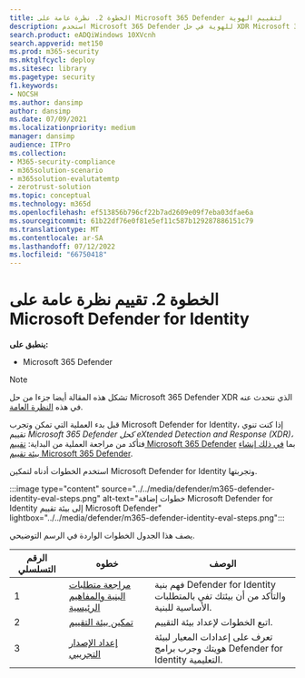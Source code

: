 ```yaml
---
title: الخطوة 2. نظرة عامة على Microsoft 365 Defender لتقييم الهوية
description: استخدم Microsoft 365 Defender للهوية في حل XDR Microsoft 365 Defender. خطوات لتقييم Microsoft 365 Defender للهوية بما في ذلك المتطلبات وتمكين أو تنشيط التقييم وإعداد الإصدار التجريبي أو الاختبار.
search.product: eADQiWindows 10XVcnh
search.appverid: met150
ms.prod: m365-security
ms.mktglfcycl: deploy
ms.sitesec: library
ms.pagetype: security
f1.keywords:
- NOCSH
ms.author: dansimp
author: dansimp
ms.date: 07/09/2021
ms.localizationpriority: medium
manager: dansimp
audience: ITPro
ms.collection:
- M365-security-compliance
- m365solution-scenario
- m365solution-evalutatemtp
- zerotrust-solution
ms.topic: conceptual
ms.technology: m365d
ms.openlocfilehash: ef513856b796cf22b7ad2609e09f7eba03dfae6a
ms.sourcegitcommit: 61b22df76e0f81e5ef11c587b129287886151c79
ms.translationtype: MT
ms.contentlocale: ar-SA
ms.lasthandoff: 07/12/2022
ms.locfileid: "66750418"
---
```

# <a name="step-2-evaluate-microsoft-defender-for-identity-overview"></a>الخطوة 2. تقييم نظرة عامة على Microsoft Defender for Identity


**ينطبق على:**
- Microsoft 365 Defender

> [!NOTE]
> تشكل هذه المقالة أيضا جزءا من حل Microsoft 365 Defender XDR الذي نتحدث عنه في هذه [النظرة العامة](eval-overview.md).

 قبل بدء العملية التي تمكن وتجرب Microsoft Defender for Identity، إذا كنت تنوي تقييم *Microsoft 365 Defender كحل eXtended Detection and Response (XDR)،* فتأكد من مراجعة العملية من البداية: [تقييم Microsoft 365 Defender](eval-overview.md) بما [في ذلك إنشاء بيئة تقييم Microsoft 365 Defender](eval-create-eval-environment.md).
<br>

استخدم الخطوات أدناه لتمكين Microsoft Defender for Identity وتجربتها.

:::image type="content" source="../../media/defender/m365-defender-identity-eval-steps.png" alt-text="خطوات إضافة Microsoft Defender for Identity إلى بيئة تقييم Microsoft Defender" lightbox="../../media/defender/m365-defender-identity-eval-steps.png":::

يصف هذا الجدول الخطوات الواردة في الرسم التوضيحي.

| الرقم التسلسلي|خطوه  |الوصف  |
|---------|---------|---------|
|1|[مراجعة متطلبات البنية والمفاهيم الرئيسية](eval-defender-identity-architecture.md)    | فهم بنية Defender for Identity والتأكد من أن بيئتك تفي بالمتطلبات الأساسية للبنية.       |
|2|[تمكين بيئة التقييم](eval-defender-identity-enable-eval.md)     |   اتبع الخطوات لإعداد بيئة التقييم.      |
|3|[إعداد الإصدار التجريبي](eval-defender-identity-pilot.md)     |   تعرف على إعدادات المعيار لبيئة هويتك وجرب برامج Defender for Identity التعليمية.     |
